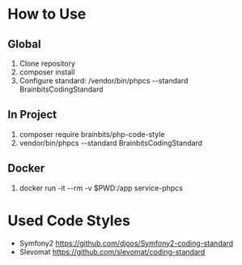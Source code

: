 How to Use
==========

Global
------

1. Clone repository
2. composer install
3. Configure standard:
   <install-dir>/vendor/bin/phpcs --standard BrainbitsCodingStandard <src-dir> 

In Project
----------

1. composer require brainbits/php-code-style
2. vendor/bin/phpcs --standard BrainbitsCodingStandard <src-dir>

Docker
------

1. docker run -it --rm -v $PWD:/app service-phpcs <src-dir>

Used Code Styles
================
- Symfony2 https://github.com/djoos/Symfony2-coding-standard
- Slevomat https://github.com/slevomat/coding-standard

